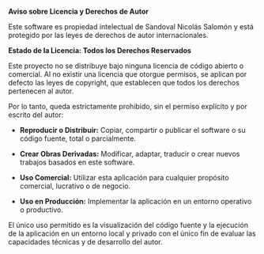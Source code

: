 **Aviso sobre Licencia y Derechos de Autor**

Este software es propiedad intelectual de Sandoval Nicolás Salomón y está protegido por las leyes de derechos de autor internacionales.

**Estado de la Licencia: Todos los Derechos Reservados**

Este proyecto no se distribuye bajo ninguna licencia de código abierto o comercial. Al no existir una licencia que otorgue permisos, se aplican por defecto las leyes de copyright, que establecen que todos los derechos pertenecen al autor.

Por lo tanto, queda estrictamente prohibido, sin el permiso explícito y por escrito del autor:

- **Reproducir o Distribuir:** Copiar, compartir o publicar el software o su código fuente, total o parcialmente.

- **Crear Obras Derivadas:** Modificar, adaptar, traducir o crear nuevos trabajos basados en este software.

- **Uso Comercial:** Utilizar esta aplicación para cualquier propósito comercial, lucrativo o de negocio.

- **Uso en Producción:** Implementar la aplicación en un entorno operativo o productivo.

El único uso permitido es la visualización del código fuente y la ejecución de la aplicación en un entorno local y privado con el único fin de evaluar las capacidades técnicas y de desarrollo del autor.
